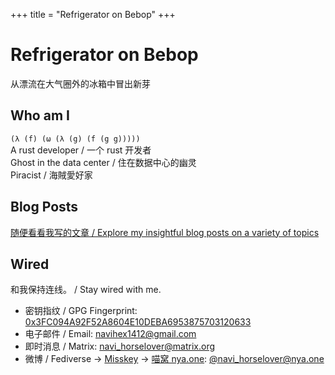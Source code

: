 +++
title = "Refrigerator on Bebop"
+++

# Refrigerator on Bebop

从漂流在大气圈外的冰箱中冒出新芽

## Who am I

`(λ (f) (ω (λ (g) (f (g g)))))`  
A rust developer / 一个 rust 开发者  
Ghost in the data center / 住在数据中心的幽灵  
Piracist / 海賊愛好家  

## Blog Posts

[随便看看我写的文章 / Explore my insightful blog posts on a variety of topics](./posts/)

## Wired

和我保持连线。 / Stay wired with me.

- 密钥指纹 / GPG Fingerprint: [0x3FC094A92F52A8604E10DEBA6953875703120633](https://keys.openpgp.org/search?q=3FC094A92F52A8604E10DEBA6953875703120633)
- 电子邮件 / Email: [navihex1412@gmail.com](mailto:navihex1412@gmail.com)
- 即时消息 / Matrix: [navi_horselover@matrix.org](https://matrix.to/#/@navi_horselover:matrix.org)
- 微博 / Fediverse -> [Misskey](https://misskey-hub.net/en/) -> [喵窝 nya.one](https://nya.one): [@navi_horselover@nya.one](https://nya.one/@navi_horselover)

